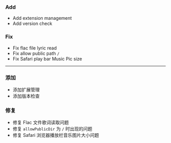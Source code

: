 ### Add

- Add extension management
- Add version check

### Fix

- Fix flac file lyric read
- Fix allow public path `/`
- Fix Safari play bar Music Pic size

---

### 添加

- 添加扩展管理
- 添加版本检查

### 修复

- 修复 Flac 文件歌词读取问题
- 修复 `allowPublicDir` 为 `/` 时出现的问题
- 修复 Safari 浏览器播放栏音乐图片大小问题
